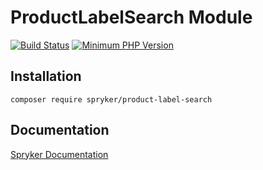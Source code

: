 # ProductLabelSearch Module
[![Build Status](https://travis-ci.org/spryker/product-label-search.svg)](https://travis-ci.org/spryker/product-label-search)
[![Minimum PHP Version](https://img.shields.io/badge/php-%3E%3D%207.3-8892BF.svg)](https://php.net/)

## Installation

```
composer require spryker/product-label-search
```

## Documentation

[Spryker Documentation](https://spryker.github.io)

